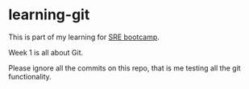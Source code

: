 # learning-git

This is part of my learning for [SRE bootcamp](https://99devops.com/posts/2023/01/useful-git-commands-for-sre-/-devops-engineers/).

Week 1 is all about Git.

Please ignore all the commits on this repo, that is me testing all the git functionality. 

